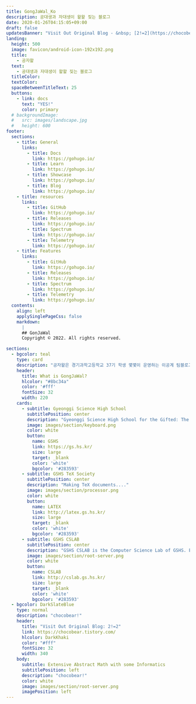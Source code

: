```yaml
---
title: GongJaWal_Ko
description: 공대생과 자대생이 왈왈 짖는 블로그
date: 2020-01-26T04:15:05+09:00
draft: false
updatesBanner: "Visit Out Original Blog - &nbsp; [2!=2](https://chocobear.tistory.com/) &nbsp; just arrived"
landing:
  height: 500
  image: favicon/android-icon-192x192.png
  title:
    - 공자왈
  text:
    - 공대생과 자대생이 왈왈 짖는 블로그
  titleColor:
  textColor:
  spaceBetweenTitleText: 25
  buttons:
    - link: docs
      text: "YES!"
      color: primary
  # backgroundImage: 
  #   src: images/landscape.jpg
  #   height: 600
footer:
  sections:
    - title: General
      links:
        - title: Docs
          link: https://gohugo.io/
        - title: Learn
          link: https://gohugo.io/
        - title: Showcase
          link: https://gohugo.io/
        - title: Blog
          link: https://gohugo.io/
    - title: resources
      links:
        - title: GitHub
          link: https://gohugo.io/
        - title: Releases
          link: https://gohugo.io/
        - title: Spectrum
          link: https://gohugo.io/
        - title: Telemetry
          link: https://gohugo.io/
    - title: Features
      links:
        - title: GitHub
          link: https://gohugo.io/
        - title: Releases
          link: https://gohugo.io/
        - title: Spectrum
          link: https://gohugo.io/
        - title: Telemetry
          link: https://gohugo.io/
  contents: 
    align: left
    applySinglePageCss: false
    markdown:
      |
      ## GonJaWal
      Copyright © 2022. All rights reserved.

sections:
  - bgcolor: teal
    type: card
    description: "공자왈은 경기과학고등학교 37기 학생 몇몇이 운영하는 이공계 팀블로그입니다."
    header: 
      title: What is GongJaWal?
      hlcolor: "#8bc34a"
      color: '#fff'
      fontSize: 32
      width: 220
    cards:
      - subtitle: Gyeonggi Science High School
        subtitlePosition: center
        description: "Gyeonggi Science High School for the Gifted: The First, The Best"
        image: images/section/keyboard.png
        color: white
        button: 
          name: GSHS
          link: https://gs.hs.kr/
          size: large
          target: _blank
          color: 'white'
          bgcolor: '#283593'
      - subtitle: GSHS TeX Society
        subtitlePosition: center
        description: "Making TeX documents...."
        image: images/section/processor.png
        color: white
        button: 
          name: LATEX
          link: http://latex.gs.hs.kr/
          size: large
          target: _blank
          color: 'white'
          bgcolor: '#283593'
      - subtitle: GSHS CSLAB
        subtitlePosition: center
        description: "GSHS CSLAB is the Computer Science Lab of GSHS. Expensive Servers!!"
        image: images/section/root-server.png
        color: white
        button: 
          name: CSLAB
          link: http://cslab.gs.hs.kr/
          size: large
          target: _blank
          color: 'white'
          bgcolor: '#283593'
  - bgcolor: DarkSlateBlue
    type: normal
    description: "chocobear!"
    header:
      title: "Visit Out Original Blog: 2!=2"
      link: https://chocobear.tistory.com/
      hlcolor: DarkKhaki
      color: "#fff"
      fontSize: 32
      width: 340
    body:
      subtitle: Extensive Abstract Math with some Informatics
      subtitlePosition: left
      description: "chocobear!"
      color: white
      image: images/section/root-server.png
      imagePosition: left
---
```

